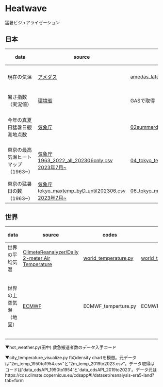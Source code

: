 # Heatwave
猛暑ビジュアライゼーション
## 日本
|data|source|code|バックデータ|更新頻度<br>source_data|更新頻度<br>workflow|visualization|note|
| ---- | ---- | ---- | ---- | ---- |---- | ---- |---- |
|現在の気温|[アメダス](https://www.jma.go.jp/bosai/map.html#5/34.488/137.021/&elem=temp&contents=amedas&interval=60)|[amedas_latest_data.py](https://github.com/Nikkei-Visual-Data-Journalism/Heatwave/blob/main/amedas_latest_data.py)|[amedas_latest_temp.csv](https://github.com/Nikkei-Visual-Data-Journalism/Heatwave/blob/main/data/amedas_latest_temp.csv)|1時間おき(10分程度遅れ)|毎時10, 40分|[Flourish](https://app.flourish.studio/visualisation/14574559/edit)|[参考](https://okumuralab.org/~okumura/python/amedas.html)|
|暑さ指数（実況値）|[環境省](https://www.wbgt.env.go.jp/wbgt_data.php)|GASで取得|[GoogleSheet](https://docs.google.com/spreadsheets/d/1FtM00wuPyewYqz6MGqOQDJOplV4G2eWsEXLkgZtzYfM/edit#gid=95543419)|1時間おき（30分頃）|1時間おき(30分頃)|[Flourish](https://app.flourish.studio/visualisation/14816595/edit)|経緯は[#issue1](https://github.com/Nikkei-Visual-Data-Journalism/Heatwave/issues/1#issue-1842373649)|
|今年の真夏日猛暑日観測地点数|[気象庁](https://www.data.jma.go.jp/obd/stats/etrn/view/summer.php?)|[02summerday_point_num_github.py](https://github.com/Nikkei-Visual-Data-Journalism/Heatwave/blob/main/02summerday_point_num_github.py)|[japan_heatpoint_count.csv](https://raw.githubusercontent.com/Nikkei-Visual-Data-Journalism/Heatwave/main/data/japan_heatpoint_count.csv)|毎日(UTC 1:00AM)|3時間おき|Flourish<br>[全国の猛暑日と真夏日の日数](https://public.flourish.studio/visualisation/14540327/)|@YukikoUne|
|東京の最高気温ヒートマップ（1963~）|[気象庁](https://www.data.jma.go.jp/risk/obsdl/index.php)<br>[1963_2022_all_202306only.csv](https://github.com/Nikkei-Visual-Data-Journalism/Heatwave/blob/main/1963_2022_all_202306only.csv)<br>[2023年7月~](https://www.data.jma.go.jp/stats/etrn/view/daily_s1.php?prec_no=44&block_no=47662&year=2023&month=7)|[04_tokyo_temperature_heatmap.py](https://github.com/Nikkei-Visual-Data-Journalism/Heatwave/blob/main/04_tokyo_temperature_heatmap.py)|[tokyo_max_temp.csv](https://raw.githubusercontent.com/Nikkei-Visual-Data-Journalism/Heatwave/main/data/tokyo_max_temp.csv)|毎日(UTC 1:00AM)|3時間おき|Flourish<br>[東京の夏の最高気温ヒートマップ](https://public.flourish.studio/visualisation/14545930/)|@YukikoUne<br>10月に入るとデータ欠損でエラーになる|
|東京の猛暑日の数（1963~）|[気象庁](https://www.data.jma.go.jp/risk/obsdl/index.php)<br>[tokyo_maxtemp_byD_until202306.csv](https://github.com/Nikkei-Visual-Data-Journalism/Heatwave/blob/main/tokyo_maxtemp_byD_until202306.csv)<br>[2023年7月~](https://www.data.jma.go.jp/stats/etrn/view/daily_s1.php?prec_no=44&block_no=47662&year=2023&month=7)|[06_tokyo_max_temperature_annual.py](https://github.com/Nikkei-Visual-Data-Journalism/Heatwave/blob/main/06_tokyo_max_temperature_annual.py)|[tokyo_maxtemp_data_until_now.csv](https://raw.githubusercontent.com/Nikkei-Visual-Data-Journalism/Heatwave/main/data/tokyo_maxtemp_data_until_now.csv)|毎日(UTC 1:00AM)|1時間おき)|Flourish<br>[02東京の猛暑日の日数](https://public.flourish.studio/visualisation/14572935/)|@YukikoUne|

## 世界
|data|source|codes|output|更新頻度<br>source_data|更新頻度<br>workflow|visualization|note|
| ---- | ---- | ---- | ---- | ---- |---- | ---- |---- |
|世界の平均気温|[ClimeteReanalyzer/Daily 2-meter Air Temperature](https://climatereanalyzer.org/clim/t2_daily/)|[world_temperature.py](https://github.com/Nikkei-Visual-Data-Journalism/Heatwave/blob/main/world_temperature.py)|[world_temperature.csv](ここにURLを貼る)|毎日(UTC 5:00AM)|毎日1回(UTC 5:05)|Flourish<br>[世界の平均気温](https://public.flourish.studio/visualisation/14531196/)|@hiroki-sakuragi|
|世界の上空気温（地図）|[ECMWF](https://charts.ecmwf.int/products/medium-z500-t850)|ECMWF_temperture.py|ECMWF_temperature.png|毎日2回(UTC 6:00, 18:00前後)|毎日2回(UTC 7:00, 19:00)|visualization|UTC 0:00, 12:00にHRESモデルの実行開始→およそ6時間後に反映|

  

▼hot_weather.py(田中)
救急搬送者数のデータ入手コード

▼city_temperature_visualize.py
ftのdensity chartを模倣。元データは"2m_temp_1950to1954.csv"と”2m_temp_2019to2023.csv”。データ取得はコードは'data_cdsAPI_1950to1954'と'data_cdsAPI_2019to2023'。データ元はhttps://cds.climate.copernicus.eu/cdsapp#!/dataset/reanalysis-era5-land?tab=form

